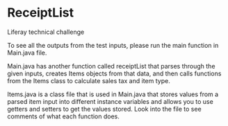 # ReceiptList
Liferay technical challenge

To see all the outputs from the test inputs, please run the main function in Main.java file.

Main.java has another function called receiptList that parses through the given inputs, creates Items objects from that data, and then calls
functions from the Items class to calculate sales tax and item type.

Items.java is a class file that is used in Main.java that stores values from a parsed item input into different instance variables and allows 
you to use getters and setters to get the values stored. Look into the file to see comments of what each function does.
